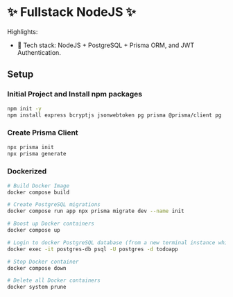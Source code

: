# ✨ Fullstack NodeJS ✨ <!-- omit in toc -->

Highlights:

- 🌟 Tech stack: NodeJS + PostgreSQL + Prisma ORM, and JWT Authentication.

## Setup

### Initial Project and Install npm packages

```bash
npm init -y
npm install express bcryptjs jsonwebtoken pg prisma @prisma/client pg
```

### Create Prisma Client

```bash
npx prisma init
npx prisma generate
```

### Dockerized

```bash
# Build Docker Image
docker compose build

# Create PostgreSQL migrations
docker compose run app npx prisma migrate dev --name init

# Boost up Docker containers
docker compose up

# Login to docker PostgreSQL database (from a new terminal instance while docker containers are running) where you can run SQL commands and modify database!:
docker exec -it postgres-db psql -U postgres -d todoapp

# Stop Docker container
docker compose down

# Delete all Docker containers
docker system prune
```
